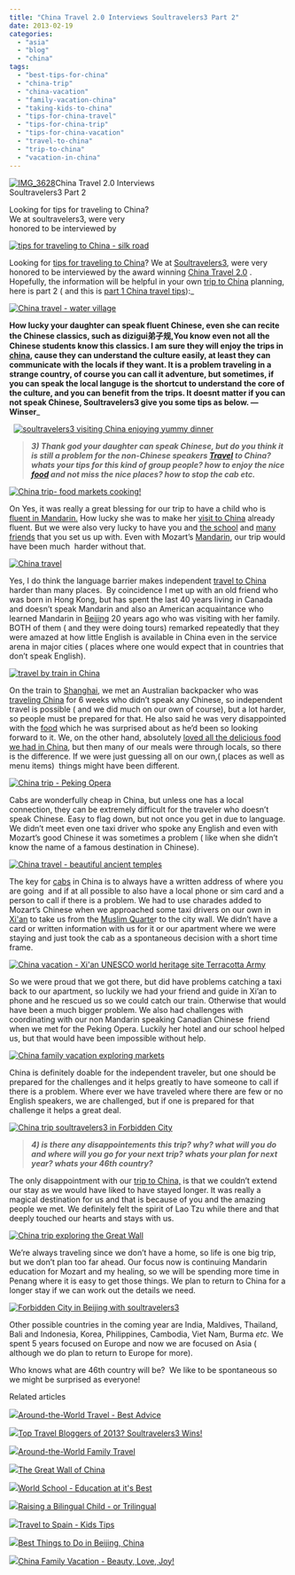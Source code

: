 ```yaml
---
title: "China Travel 2.0 Interviews Soultravelers3 Part 2"
date: 2013-02-19
categories: 
  - "asia"
  - "blog"
  - "china"
tags: 
  - "best-tips-for-china"
  - "china-trip"
  - "china-vacation"
  - "family-vacation-china"
  - "taking-kids-to-china"
  - "tips-for-china-travel"
  - "tips-for-china-trip"
  - "tips-for-china-vacation"
  - "travel-to-china"
  - "trip-to-china"
  - "vacation-in-china"
---
```


[![IMG_3628](https://pub-ac94b3f306b24c0dba4238943c97f2e1.r2.dev/6a00e5502a95078833017ee88b49f7970d.jpg "IMG_3628")](https://pub-ac94b3f306b24c0dba4238943c97f2e1.r2.dev/6a00e5502a95078833017ee88b49f7970d.jpg)China Travel 2.0 Interviews  
Soultravelers3 Part 2  
  
Looking for tips for traveling to China?  
We at soultravelers3, were very  
honored to be interviewed by

<!--more-->

[![tips for traveling to China - silk road](https://pub-ac94b3f306b24c0dba4238943c97f2e1.r2.dev/6a00e5502a95078833017c36e823cb970b.jpg "tips for traveling to China - silk road")](https://pub-ac94b3f306b24c0dba4238943c97f2e1.r2.dev/6a00e5502a95078833017c36e823cb970b.jpg)  
  
Looking for [tips for traveling to China](http://soultravelers3new.local/2013/01/best-things-to-do-in-beijing-china-.html "tips for travel to Beijing, China")? We at [Soultravelers3](http://soultravelers3new.local/2013/01/top-travel-bloggers-of-2013-soultravelers3-wins-.html "soultravelers3 wins best blog 2013"), were very honored to be interviewed by the award winning [China Travel 2.0](http://www.chinatravel20.com/ "china travel 2.0 - best blog china") . Hopefully, the information will be helpful in your own [trip to China](http://soultravelers3new.local/2012/11/china-travel-in-the-autumn.html "trip to China planning") planning, here is part 2 ( and this is [part 1 China travel tips](http://soultravelers3new.local/2013/02/china-travel-20-interviews-soultravelers3-part-1.html "china travel tips and interview")):_  
  
[![China travel - water village](https://pub-ac94b3f306b24c0dba4238943c97f2e1.r2.dev/6a00e5502a95078833017d41178b36970c.jpg "China travel - water village")](https://pub-ac94b3f306b24c0dba4238943c97f2e1.r2.dev/6a00e5502a95078833017d41178b36970c.jpg)  
  
**How lucky your daughter can speak fluent Chinese, even she can recite the Chinese classics, such as dizigui弟子规,You know even not all the Chinese students know this classics. I am sure they will enjoy the trips in [china](http://www.chinatravel20.com/ "china travel 2.0"), cause they can understand the culture easily, at least they can communicate with the locals if they want. It is a problem traveling in a strange country, of course you can call it adventure, but sometimes, if you can speak the local languge is the shortcut to understand the core of the culture, and you can benefit from the trips. It doesnt matter if you can not speak Chinese, Soultravelers3 give you some tips as below. —Winser**_

  [![soultravelers3 visiting China enjoying yummy dinner](https://pub-ac94b3f306b24c0dba4238943c97f2e1.r2.dev/6a00e5502a95078833017ee88b5777970d.jpg "soultravelers3 visiting China enjoying yummy dinner")](https://pub-ac94b3f306b24c0dba4238943c97f2e1.r2.dev/6a00e5502a95078833017ee88b5777970d.jpg)

> **_3) Thank god your daughter can speak Chinese, but do you think it is still a problem for the non-Chinese speakers [Travel](http://www.chinatravel20.com/ "Beijing travel") to China? whats your tips for this kind of group people? how to enjoy the nice [food](http://www.chinatravel20.com/t/food/ "View all posts in food") and not miss the nice places? how to stop the cab etc._**  
>   
>   

  
  
[![China trip- food markets cooking!](https://pub-ac94b3f306b24c0dba4238943c97f2e1.r2.dev/6a00e5502a95078833017c36e83c6b970b.jpg "China trip- food markets cooking!")](https://pub-ac94b3f306b24c0dba4238943c97f2e1.r2.dev/6a00e5502a95078833017c36e83c6b970b.jpg)  
  
On Yes, it was really a great blessing for our trip to have a child who is [fluent in Mandarin.](http://soultravelers3new.local/2012/06/why-learn-mandarin-in-tropical-asia-penang.html) How lucky she was to make her [visit to China](http://soultravelers3new.local/2012/11/visiting-china-and-dragons.html "vist to China") already fluent. But we were also very lucky to have you and [the school](http://soultravelers3new.local/2013/01/learning-mandarin-in-beijing-china-best-school.html "language learning best school in Beijing") and [many friends](http://soultravelers3new.local/2013/01/best-homestay-living-with-a-family-in-china.html "friends in China - how to live with locals") that you set us up with. Even with Mozart’s [Mandarin](http://soultravelers3new.local/2012/06/why-learn-mandarin-in-tropical-asia-penang.html "learning Mandarin in Asia"), our trip would have been much  harder without that.  
  
[![China travel](https://pub-ac94b3f306b24c0dba4238943c97f2e1.r2.dev/6a00e5502a95078833017c36e84072970b.jpg "China travel")](https://pub-ac94b3f306b24c0dba4238943c97f2e1.r2.dev/6a00e5502a95078833017c36e84072970b.jpg)  
  
Yes, I do think the language barrier makes independent [travel to China](http://soultravelers3new.local/2012/12/china-family-vacation-beauty-love-joy-.html "travel to China") harder than many places.  By coincidence I met up with an old friend who was born in Hong Kong, but has spent the last 40 years living in Canada and doesn’t speak Mandarin and also an American acquaintance who learned Mandarin in [Beijing](http://www.chinatravel20.com/t/China-beijing-travel/ " Posts Tagged ‘China Beijing travel’") 20 years ago who was visiting with her family. BOTH of them ( and they were doing tours) remarked repeatedly that they were amazed at how little English is available in China even in the service arena in major cities ( places where one would expect that in countries that don’t speak English).  
  
[![travel by train in China](https://pub-ac94b3f306b24c0dba4238943c97f2e1.r2.dev/6a00e5502a95078833017c36e841bc970b.jpg "travel by train in China")](https://pub-ac94b3f306b24c0dba4238943c97f2e1.r2.dev/6a00e5502a95078833017c36e841bc970b.jpg)  
  
On the train to [Shanghai](http://www.chinatravel20.com/t/expo-2010-shanghai/ "Expo 2010 Shanghai China"), we met an Australian backpacker who was [traveling China](http://soultravelers3new.local/2012/11/china-travel-in-the-autumn.html "traveling china") for 6 weeks who didn’t speak any Chinese, so independent travel is possible ( and we did much on our own of course), but a lot harder, so people must be prepared for that. He also said he was very disappointed with the [food](http://www.chinatravel20.com/t/food/ "View all posts in food") which he was surprised about as he’d been so looking forward to it. We, on the other hand, absolutely [loved all the delicious food we had in China](http://soultravelers3new.local/2012/11/yum-loving-the-food-in-beijing.html "loved the food in China"), but then many of our meals were through locals, so there is the difference. If we were just guessing all on our own,( places as well as menu items)  things might have been different.  
  
[![China trip - Peking Opera](https://pub-ac94b3f306b24c0dba4238943c97f2e1.r2.dev/6a00e5502a95078833017c36e843bb970b.jpg "China trip - Peking Opera")](https://pub-ac94b3f306b24c0dba4238943c97f2e1.r2.dev/6a00e5502a95078833017c36e843bb970b.jpg)

Cabs are wonderfully cheap in China, but unless one has a local connection, they can be extremely difficult for the traveler who doesn’t speak Chinese. Easy to flag down, but not once you get in due to language.  We didn’t meet even one taxi driver who spoke any English and even with Mozart’s good Chinese it was sometimes a problem ( like when she didn’t know the name of a famous destination in Chinese).  
  
[![China travel - beautiful ancient temples](https://pub-ac94b3f306b24c0dba4238943c97f2e1.r2.dev/6a00e5502a95078833017d4117a340970c.jpg "China travel - beautiful ancient temples")](https://pub-ac94b3f306b24c0dba4238943c97f2e1.r2.dev/6a00e5502a95078833017d4117a340970c.jpg)

The key for [cabs](http://www.chinatravel20.com/t/cabs/ "View all posts in cabs") in China is to always have a written address of where you are going  and if at all possible to also have a local phone or sim card and a person to call if there is a problem. We had to use charades added to Mozart’s Chinese when we approached some taxi drivers on our own in [Xi'an](http://soultravelers3new.local/2012/12/terracotta-army.html "xi'an terracotta army") to take us from the [Muslim Quarte](http://soultravelers3new.local/2012/12/china-travel-shopping-and-markets-rtw.html "china travel muslim quarter")r to the city wall. We didn’t have a card or written information with us for it or our apartment where we were staying and just took the cab as a spontaneous decision with a short time frame.  
  
[![China vacation - Xi'an UNESCO world heritage site Terracotta Army](https://pub-ac94b3f306b24c0dba4238943c97f2e1.r2.dev/6a00e5502a95078833017c36e85365970b.jpg "China vacation - Xi'an UNESCO world heritage site Terracotta Army")](https://pub-ac94b3f306b24c0dba4238943c97f2e1.r2.dev/6a00e5502a95078833017c36e85365970b.jpg)

So we were proud that we got there, but did have problems catching a taxi back to our apartment, so luckily we had your friend and guide in Xi’an to phone and he rescued us so we could catch our train. Otherwise that would have been a much bigger problem. We also had challenges with coordinating with our non Mandarin speaking Canadian Chinese  friend when we met for the Peking Opera. Luckily her hotel and our school helped us, but that would have been impossible without help.  
  
[![China family vacation exploring markets](https://pub-ac94b3f306b24c0dba4238943c97f2e1.r2.dev/6a00e5502a95078833017d4117b22f970c.jpg "China family vacation exploring markets")](https://pub-ac94b3f306b24c0dba4238943c97f2e1.r2.dev/6a00e5502a95078833017d4117b22f970c.jpg)

China is definitely doable for the independent traveler, but one should be prepared for the challenges and it helps greatly to have someone to call if there is a problem. Where ever we have traveled where there are few or no English speakers, we are challenged, but if one is prepared for that challenge it helps a great deal.  
  
[![China trip soultravelers3 in Forbidden City](https://pub-ac94b3f306b24c0dba4238943c97f2e1.r2.dev/6a00e5502a95078833017ee88b7dca970d.jpg "China trip soultravelers3 in Forbidden City")](https://pub-ac94b3f306b24c0dba4238943c97f2e1.r2.dev/6a00e5502a95078833017ee88b7dca970d.jpg)

> **_4) is there any disappointements this trip? why? what will you do and where will you go for your next trip? whats your plan for next year? whats your 46th country?_**

The only disappointment with our [trip to China,](http://soultravelers3new.local/2012/11/babies-in-beijing-china-travel-joy.html "trip to China") is that we couldn’t extend our stay as we would have liked to have stayed longer. It was really a magical destination for us and that is because of you and the amazing people we met. We definitely felt the spirit of Lao Tzu while there and that deeply touched our hearts and stays with us.  
  
[![China trip exploring the Great Wall](https://pub-ac94b3f306b24c0dba4238943c97f2e1.r2.dev/6a00e5502a95078833017c36e858ca970b.jpg "China trip exploring the Great Wall")](https://pub-ac94b3f306b24c0dba4238943c97f2e1.r2.dev/6a00e5502a95078833017c36e858ca970b.jpg)

We’re always traveling since we don’t have a home, so life is one big trip, but we don’t plan too far ahead. Our focus now is continuing Mandarin education for Mozart and my healing, so we will be spending more time in Penang where it is easy to get those things. We plan to return to China for a longer stay if we can work out the details we need.  
  
[![Forbidden City in Beijing with soultravelers3](https://pub-ac94b3f306b24c0dba4238943c97f2e1.r2.dev/6a00e5502a95078833017c36e85c86970b.jpg "Forbidden City in Beijing with soultravelers3")](https://pub-ac94b3f306b24c0dba4238943c97f2e1.r2.dev/6a00e5502a95078833017c36e85c86970b.jpg)

Other possible countries in the coming year are India, Maldives, Thailand, Bali and Indonesia, Korea, Philippines, Cambodia, Viet Nam, Burma _etc._ We spent 5 years focused on Europe and now we are focused on Asia ( although we do plan to return to Europe for more).

Who knows what are 46th country will be?  We like to be spontaneous so we might be surprised as everyone!

  

Related articles

[![](http://i.zemanta.com/133178306_80_80.jpg)](http://soultravelers3new.local/2012/12/-around-the-world-travel-best-advice.html)[Around-the-World Travel - Best Advice](http://soultravelers3new.local/2012/12/-around-the-world-travel-best-advice.html)

[![](http://i.zemanta.com/135568483_80_80.jpg)](http://soultravelers3new.local/2013/01/top-travel-bloggers-of-2013-soultravelers3-wins-.html)[Top Travel Bloggers of 2013? Soultravelers3 Wins!](http://soultravelers3new.local/2013/01/top-travel-bloggers-of-2013-soultravelers3-wins-.html)

[![](http://i.zemanta.com/134800869_80_80.jpg)](http://soultravelers3new.local/2012/12/around-the-world-family-travel.html)[Around-the-World Family Travel](http://soultravelers3new.local/2012/12/around-the-world-family-travel.html)

[![](http://i.zemanta.com/131801621_80_80.jpg)](http://soultravelers3new.local/2012/12/the-great-wall-of-china.html)[The Great Wall of China](http://soultravelers3new.local/2012/12/the-great-wall-of-china.html)

[![](http://i.zemanta.com/138225478_80_80.jpg)](http://soultravelers3new.local/2013/01/world-school-education-at-its-best-.html)[World School - Education at it's Best](http://soultravelers3new.local/2013/01/world-school-education-at-its-best-.html)

[![](http://i.zemanta.com/137126168_80_80.jpg)](http://soultravelers3new.local/2013/01/raising-a-bilingual-child-or-trilingual.html)[Raising a Bilingual Child - or Trilingual](http://soultravelers3new.local/2013/01/raising-a-bilingual-child-or-trilingual.html)

[![](http://i.zemanta.com/141156810_80_80.jpg)](http://soultravelers3new.local/2013/01/travel-to-spain-kids-tips.html)[Travel to Spain - Kids Tips](http://soultravelers3new.local/2013/01/travel-to-spain-kids-tips.html)

[![](http://i.zemanta.com/136588189_80_80.jpg)](http://soultravelers3new.local/2013/01/best-things-to-do-in-beijing-china-.html)[Best Things to Do in Beijing, China](http://soultravelers3new.local/2013/01/best-things-to-do-in-beijing-china-.html)

[![](http://i.zemanta.com/132518557_80_80.jpg)](http://soultravelers3new.local/2012/12/china-family-vacation-beauty-love-joy-.html)[China Family Vacation - Beauty, Love, Joy!](http://soultravelers3new.local/2012/12/china-family-vacation-beauty-love-joy-.html)
